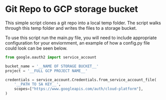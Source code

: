 # Git Repo to GCP storage bucket

This simple script clones a git repo into a local temp folder. The script walks through this temp folder and writes the files to a storage bucket.

To use this script run the main.py file, you will need to include appropriate configuration for your enviornment, an example of how a config.py file could look can be seen below.

```python
from google.oauth2 import service_account

bucket_name = '__NAME OF STORAGE BUCKET__'
project = '__FULL GCP PROJECT NAME__'

credentials = service_account.Credentials.from_service_account_file(
    '__PATH TO SA KEY__',
    scopes=["https://www.googleapis.com/auth/cloud-platform"],
)
```
